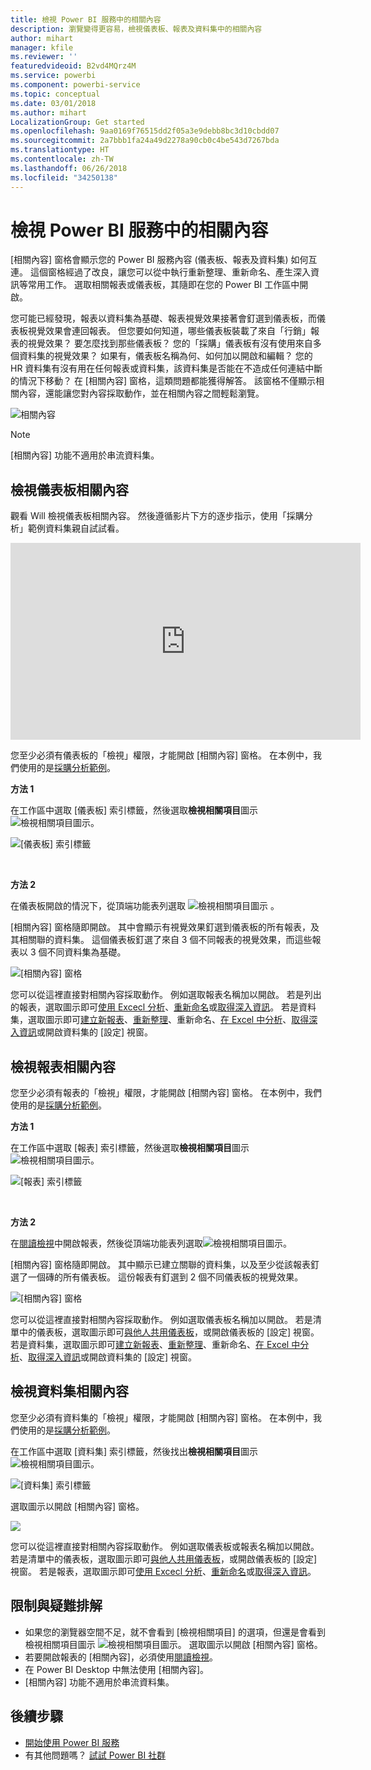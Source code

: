 ```yaml
---
title: 檢視 Power BI 服務中的相關內容
description: 瀏覽變得更容易，檢視儀表板、報表及資料集中的相關內容
author: mihart
manager: kfile
ms.reviewer: ''
featuredvideoid: B2vd4MQrz4M
ms.service: powerbi
ms.component: powerbi-service
ms.topic: conceptual
ms.date: 03/01/2018
ms.author: mihart
LocalizationGroup: Get started
ms.openlocfilehash: 9aa0169f76515dd2f05a3e9debb8bc3d10cbdd07
ms.sourcegitcommit: 2a7bbb1fa24a49d2278a90cb0c4be543d7267bda
ms.translationtype: HT
ms.contentlocale: zh-TW
ms.lasthandoff: 06/26/2018
ms.locfileid: "34250138"
---
```

# <a name="view-related-content-in-power-bi-service"></a>檢視 Power BI 服務中的相關內容
[相關內容] 窗格會顯示您的 Power BI 服務內容 (儀表板、報表及資料集) 如何互連。  這個窗格經過了改良，讓您可以從中執行重新整理、重新命名、產生深入資訊等常用工作。 選取相關報表或儀表板，其隨即在您的 Power BI 工作區中開啟。   

您可能已經發現，報表以資料集為基礎、報表視覺效果接著會釘選到儀表板，而儀表板視覺效果會連回報表。 但您要如何知道，哪些儀表板裝載了來自「行銷」報表的視覺效果？ 要怎麼找到那些儀表板？ 您的「採購」儀表板有沒有使用來自多個資料集的視覺效果？ 如果有，儀表板名稱為何、如何加以開啟和編輯？ 您的 HR 資料集有沒有用在任何報表或資料集，該資料集是否能在不造成任何連結中斷的情況下移動？ 在 [相關內容] 窗格，這類問題都能獲得解答。  該窗格不僅顯示相關內容，還能讓您對內容採取動作，並在相關內容之間輕鬆瀏覽。

![相關內容](media/service-related-content/power-bi-view-related-dashboard-new.png)

> [!NOTE]
> [相關內容] 功能不適用於串流資料集。
> 
> 

## <a name="view-related-content-for-a-dashboard"></a>檢視儀表板相關內容
觀看 Will 檢視儀表板相關內容。 然後遵循影片下方的逐步指示，使用「採購分析」範例資料集親自試試看。

<iframe width="560" height="315" src="https://www.youtube.com/embed/B2vd4MQrz4M#t=3m05s" frameborder="0" allowfullscreen></iframe>


您至少必須有儀表板的「檢視」權限，才能開啟 [相關內容] 窗格。 在本例中，我們使用的是[採購分析範例](sample-procurement.md)。

**方法 1**

在工作區中選取 [儀表板] 索引標籤，然後選取**檢視相關項目**圖示 ![檢視相關項目圖示](media/service-related-content/power-bi-view-related-icon-new.png)。

![[儀表板] 索引標籤](media/service-related-content/power-bi-view-related-dash-newer.png)

<br>

**方法 2**

在儀表板開啟的情況下，從頂端功能表列選取   ![檢視相關項目圖示](media/service-related-content/power-bi-view-related-new.png) 。

[相關內容] 窗格隨即開啟。 其中會顯示有視覺效果釘選到儀表板的所有報表，及其相關聯的資料集。 這個儀表板釘選了來自 3 個不同報表的視覺效果，而這些報表以 3 個不同資料集為基礎。

![[相關內容] 窗格](media/service-related-content/power-bi-view-related-dashboard-new.png)

您可以從這裡直接對相關內容採取動作。  例如選取報表名稱加以開啟。  若是列出的報表，選取圖示即可[使用 Excecl 分析](service-analyze-in-excel.md)、[重新命名](service-rename.md)或[取得深入資訊](service-insights.md)。 若是資料集，選取圖示即可[建立新報表](service-report-create-new.md)、[重新整理](refresh-data.md)、重新命名、[在 Excel 中分析](service-analyze-in-excel.md)、[取得深入資訊](service-insights.md)或開啟資料集的 [設定] 視窗。  

## <a name="view-related-content-for-a-report"></a>檢視報表相關內容
您至少必須有報表的「檢視」權限，才能開啟 [相關內容] 窗格。 在本例中，我們使用的是[採購分析範例](sample-procurement.md)。

**方法 1**

在工作區中選取 [報表] 索引標籤，然後選取**檢視相關項目**圖示 ![檢視相關項目圖示](media/service-related-content/power-bi-view-related-icon-new.png)。

![[報表] 索引標籤](media/service-related-content/power-bi-view-related-report-newer.png)

<br>

**方法 2**

在[閱讀檢視](service-reading-view-and-editing-view.md)中開啟報表，然後從頂端功能表列選取![檢視相關項目圖示](media/service-related-content/power-bi-view-related-new.png)。

[相關內容] 窗格隨即開啟。 其中顯示已建立關聯的資料集，以及至少從該報表釘選了一個磚的所有儀表板。 這份報表有釘選到 2 個不同儀表板的視覺效果。

![[相關內容] 窗格](media/service-related-content/power-bi-view-related-report.png)

您可以從這裡直接對相關內容採取動作。  例如選取儀表板名稱加以開啟。  若是清單中的儀表板，選取圖示即可[與他人共用儀表板](service-share-dashboards.md)，或開啟儀表板的 [設定] 視窗。 若是資料集，選取圖示即可[建立新報表](service-report-create-new.md)、[重新整理](refresh-data.md)、重新命名、[在 Excel 中分析](service-analyze-in-excel.md)、[取得深入資訊](service-insights.md)或開啟資料集的 [設定] 視窗。  

## <a name="view-related-content-for-a-dataset"></a>檢視資料集相關內容
您至少必須有資料集的「檢視」權限，才能開啟 [相關內容] 窗格。 在本例中，我們使用的是[採購分析範例](sample-procurement.md)。

在工作區中選取 [資料集] 索引標籤，然後找出**檢視相關項目**圖示 ![檢視相關項目圖示](media/service-related-content/power-bi-view-related-icon-new.png)。

![[資料集] 索引標籤](media/service-related-content/power-bi-view-related-dataset-newer.png)

選取圖示以開啟 [相關內容] 窗格。

![](media/service-related-content/power-bi-datasets.png)

您可以從這裡直接對相關內容採取動作。  例如選取儀表板或報表名稱加以開啟。  若是清單中的儀表板，選取圖示即可[與他人共用儀表板](service-share-dashboards.md)，或開啟儀表板的 [設定] 視窗。 若是報表，選取圖示即可[使用 Excecl 分析](service-analyze-in-excel.md)、[重新命名](service-rename.md)或[取得深入資訊](service-insights.md)。  

## <a name="limitations-and-troubleshooting"></a>限制與疑難排解
* 如果您的瀏覽器空間不足，就不會看到 [檢視相關項目] 的選項，但還是會看到檢視相關項目圖示 ![檢視相關項目圖示](media/service-related-content/power-bi-view-related-icon-new.png)。 選取圖示以開啟 [相關內容] 窗格。
* 若要開啟報表的 [相關內容]，必須使用[閱讀檢視](service-reading-view-and-editing-view.md)。
* 在 Power BI Desktop 中無法使用 [相關內容]。
* [相關內容] 功能不適用於串流資料集。

## <a name="next-steps"></a>後續步驟
* [開始使用 Power BI 服務](service-get-started.md)
* 有其他問題嗎？ [試試 Power BI 社群](http://community.powerbi.com/)

